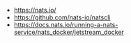 - <https://nats.io/>
- <https://github.com/nats-io/natscli>
- <https://docs.nats.io/running-a-nats-service/nats_docker/jetstream_docker>
